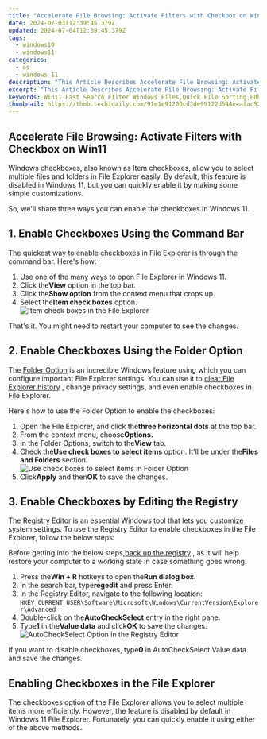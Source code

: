```yaml
---
title: "Accelerate File Browsing: Activate Filters with Checkbox on Win11"
date: 2024-07-03T12:39:45.379Z
updated: 2024-07-04T12:39:45.379Z
tags:
  - windows10
  - windows11
categories:
  - os
  - windows 11
description: "This Article Describes Accelerate File Browsing: Activate Filters with Checkbox on Win11"
excerpt: "This Article Describes Accelerate File Browsing: Activate Filters with Checkbox on Win11"
keywords: Win11 Fast Search,Filter Windows Files,Quick File Sorting,Enhanced PC Navigation,Efficient File Access,Optimize Data Browsing,Streamlined Windows Explore
thumbnail: https://thmb.techidaily.com/91e1e91200cd3de99122d544eeafac52343ef1e6bbf799902fd2ca0be809487f.JPG
---
```


## Accelerate File Browsing: Activate Filters with Checkbox on Win11

 Windows checkboxes, also known as Item checkboxes, allow you to select multiple files and folders in File Explorer easily. By default, this feature is disabled in Windows 11, but you can quickly enable it by making some simple customizations.

 So, we'll share three ways you can enable the checkboxes in Windows 11.

## 1\. Enable Checkboxes Using the Command Bar

 The quickest way to enable checkboxes in File Explorer is through the command bar. Here's how:

1. Use one of the many ways to open File Explorer in Windows 11.
2. Click the**View** option in the top bar.
3. Click the**Show option** from the context menu that crops up.
4. Select the**Item check boxes** option.  
![Item check boxes in the File Explorer](https://static1.makeuseofimages.com/wordpress/wp-content/uploads/2023/01/item-check-boxes.jpg)

 That's it. You might need to restart your computer to see the changes.

## 2\. Enable Checkboxes Using the Folder Option

 The [Folder Option](https://www.makeuseof.com/windows-folder-options-guide/) is an incredible Windows feature using which you can configure important File Explorer settings. You can use it to [clear File Explorer history](https://www.makeuseof.com/windows-10-clear-file-explorer-search-address-bar-history/) , change privacy settings, and even enable checkboxes in File Explorer.

Here's how to use the Folder Option to enable the checkboxes:

1. Open the File Explorer, and click the**three horizontal dots** at the top bar.
2. From the context menu, choose**Options.**
3. In the Folder Options, switch to the**View** tab.
4. Check the**Use check boxes to select items** option. It'll be under the**Files and Folders** section.  
![Use check boxes to select items in Folder Option](https://static1.makeuseofimages.com/wordpress/wp-content/uploads/2023/01/use-check-boxes-to-select-items.jpg)
5. Click**Apply** and then**OK** to save the changes.

## 3\. Enable Checkboxes by Editing the Registry

 The Registry Editor is an essential Windows tool that lets you customize system settings. To use the Registry Editor to enable checkboxes in the File Explorer, follow the below steps:

 Before getting into the below steps,[back up the registry](https://www.makeuseof.com/tag/backup-restore-windows-registry/) , as it will help restore your computer to a working state in case something goes wrong.

1. Press the**Win + R** hotkeys to open the**Run dialog box.**
2. In the search bar, type**regedit** and press Enter.
3. In the Registry Editor, navigate to the following location:  
`HKEY_CURRENT_USER\Software\Microsoft\Windows\CurrentVersion\Explorer\Advanced`
4. Double-click on the**AutoCheckSelect** entry in the right pane.
5. Type**1** in the**Value data** and click**OK** to save the changes.  
![AutoCheckSelect Option in the Registry Editor](https://static1.makeuseofimages.com/wordpress/wp-content/uploads/2023/01/autocheckselect-option.jpg)

 If you want to disable checkboxes, type**0** in AutoCheckSelect Value data and save the changes.

## Enabling Checkboxes in the File Explorer

 The checkboxes option of the File Explorer allows you to select multiple items more efficiently. However, the feature is disabled by default in Windows 11 File Explorer. Fortunately, you can quickly enable it using either of the above methods.


<ins class="adsbygoogle"
     style="display:block"
     data-ad-format="autorelaxed"
     data-ad-client="ca-pub-7571918770474297"
     data-ad-slot="1223367746"></ins>



<ins class="adsbygoogle"
     style="display:block"
     data-ad-client="ca-pub-7571918770474297"
     data-ad-slot="8358498916"
     data-ad-format="auto"
     data-full-width-responsive="true"></ins>


